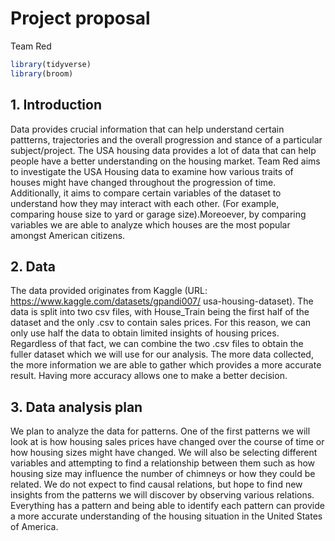 Project proposal
================
Team Red

``` r
library(tidyverse)
library(broom)
```

## 1\. Introduction
Data provides crucial information that can help understand certain pattterns, trajectories and the overall progression and stance of a particular subject/project. The USA housing data provides a lot of data that can help people have a better understanding on the housing market. Team Red aims to investigate the USA Housing data to examine how various traits of houses might have changed throughout the progression of time. Additionally, it aims to compare certain variables of the dataset to understand how they may interact with each other. (For example, comparing house size to yard or garage size).Moreoever, by comparing variables we are able to analyze which houses are the most popular amongst American citizens.

## 2\. Data

The data provided originates from Kaggle (URL: https://www.kaggle.com/datasets/gpandi007/ usa-housing-dataset). The data is split into two csv files, with House_Train being the first half of the dataset and the only .csv to contain sales prices. For this reason, we can only use half the data to obtain limited insights of housing prices. Regardless of that fact, we can combine the two .csv files to obtain the fuller dataset which we will use for our analysis. The more data collected, the more information we are able to gather which provides a more accurate result. Having more accuracy allows one to make a better decision.


## 3\. Data analysis plan

We plan to analyze the data for patterns. One of the first patterns we will look at is how housing sales prices have changed over the course of time or how housing sizes might have changed. We will also be selecting different variables and attempting to find a relationship between them such as how housing size may influence the number of chimneys or how they could be related. We do not expect to find causal relations, but hope to find new insights from the patterns we will discover by observing various relations. Everything has a pattern and being able to identify each pattern can provide a more accurate understanding of the housing situation in the United States of America.
